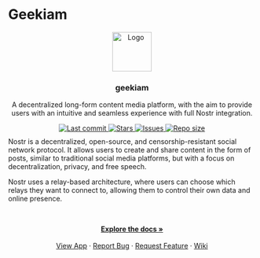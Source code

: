 # Geekiam

<div align="center">
  <a href="https://geekiam.io">
    <img src="https://res.cloudinary.com/geekiam-io/image/upload/v1612480367/Brand/icon.png" alt="Logo" width="80" height="80">
  </a>

<h3 align="center">geekiam</h3>
  <p align="center">
  A decentralized long-form content media platform, with the aim to provide users with an intuitive and seamless 
experience with full Nostr integration.
</p>
</div>
<div align="center" style="text-align: center;margin-top: 10px;margin-bottom: 10px;">
    <a href="https://github.com/geekiam/app/pulse">
      <img alt="Last commit" src="https://img.shields.io/github/last-commit/geekiam/app?style=for-the-badge&logo=starship&color=8bd5ca&logoColor=D9E0EE&labelColor=302D41"/>
    </a>
    <a href="https://github.com/geekiam/app/stargazers">
      <img alt="Stars" src="https://img.shields.io/github/stars/geekiam/app?style=for-the-badge&logo=starship&color=FFAC1C&logoColor=D9E0EE&labelColor=302D41" />
    </a>
    <a href="https://github.com/geekiam/app/issues">
      <img alt="Issues" src="https://img.shields.io/github/issues/geekiam/app?style=for-the-badge&logo=bilibili&color=F5E0DC&logoColor=D9E0EE&labelColor=302D41" />
    </a>
    <a href="https://github.com/geekiam/app">
      <img alt="Repo size" src="https://img.shields.io/github/repo-size/geekiam/app?color=%23FFAC1C&label=SIZE&logo=codesandbox&style=for-the-badge&logoColor=D9E0EE&labelColor=302D41" />
    </a>
</div>



<p style="text-align: left;margin-top: 10px;">
Nostr is a decentralized, open-source, and censorship-resistant social network protocol. It allows users to create and 
share content in the form of posts, similar to traditional social media platforms, but with a focus on decentralization, 
privacy, and free speech. 
</p>
<p style="text-align: left">
Nostr uses a relay-based architecture, where users can choose which relays they want to connect to, allowing them to 
control their own data and online presence.
</p>
<br />
  <p align="center">
    <a href="https://github.com/geekiam/app/wiki"><strong>Explore the docs »</strong></a>
    <br />
    <br />
    <a href="https://geekiam.app">View App</a>
    ·
    <a href="https://github.com/geekiam/app/issues">Report Bug</a>
    ·
    <a href="https://github.com/geekiam/app/issues">Request Feature</a>
    ·
    <a href="https://github.com/geekiam/app/wiki">Wiki</a>
  </p>


